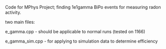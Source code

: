 Code for MPhys Project; finding 1e1gamma BiPo events for measuring radon activity. 

two main files: 

e_gamma.cpp - should be applicable to normal runs (tested on 1166)
            
e_gamma_sim.cpp - for applying to simulation data to determine efficiency
